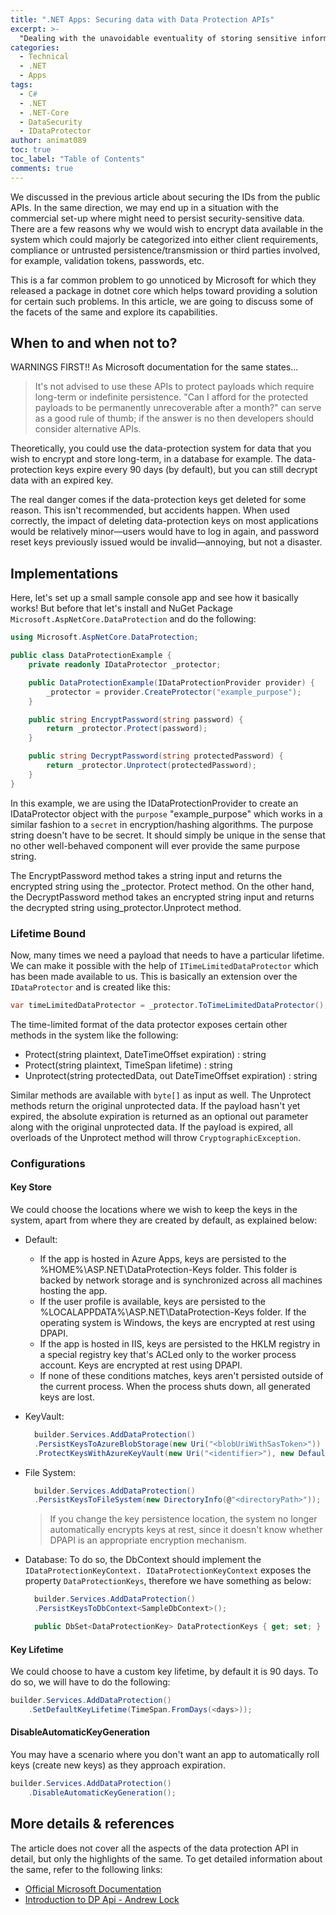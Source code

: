 ```yaml
---
title: ".NET Apps: Securing data with Data Protection APIs"
excerpt: >-
  "Dealing with the unavoidable eventuality of storing sensitive information and leveraging IDataProtector data protection APIs to solve the problem at hand."
categories:
  - Technical
  - .NET
  - Apps
tags:
  - C#
  - .NET
  - .NET-Core
  - DataSecurity
  - IDataProtector
author: animat089
toc: true
toc_label: "Table of Contents"
comments: true
---
```


We discussed in the previous article about securing the IDs from the public APIs. In the same direction, we may end up in a situation with the commercial set-up where might need to persist security-sensitive data. There are a few reasons why we would wish to encrypt data available in the system which could majorly be categorized into either client requirements, compliance or untrusted persistence/transmission or third parties involved, for example, validation tokens, passwords, etc.

This is a far common problem to go unnoticed by Microsoft for which they released a package in dotnet core which helps toward providing a solution for certain such problems. In this article, we are going to discuss some of the facets of the same and explore its capabilities.

## When to and when not to?

WARNINGS FIRST!! As Microsoft documentation for the same states...

> It's not advised to use these APIs to protect payloads which require long-term or indefinite persistence. "Can I afford for the protected payloads to be permanently unrecoverable after a month?" can serve as a good rule of thumb; if the answer is no then developers should consider alternative APIs.

Theoretically, you could use the data-protection system for data that you wish to encrypt and store long-term, in a database for example. The data-protection keys expire every 90 days (by default), but you can still decrypt data with an expired key.

The real danger comes if the data-protection keys get deleted for some reason. This isn't recommended, but accidents happen. When used correctly, the impact of deleting data-protection keys on most applications would be relatively minor—users would have to log in again, and password reset keys previously issued would be invalid—annoying, but not a disaster.

## Implementations

Here, let's set up a small sample console app and see how it basically works! But before that let's install and NuGet Package `Microsoft.AspNetCore.DataProtection` and do the following:

```c#
using Microsoft.AspNetCore.DataProtection;

public class DataProtectionExample {
    private readonly IDataProtector _protector;

    public DataProtectionExample(IDataProtectionProvider provider) {
        _protector = provider.CreateProtector("example_purpose");
    }

    public string EncryptPassword(string password) {
        return _protector.Protect(password);
    }

    public string DecryptPassword(string protectedPassword) {
        return _protector.Unprotect(protectedPassword);
    }
}
```

In this example, we are using the IDataProtectionProvider to create an IDataProtector object with the `purpose` "example_purpose" which works in a similar fashion to a `secret` in encryption/hashing algorithms. The purpose string doesn't have to be secret. It should simply be unique in the sense that no other well-behaved component will ever provide the same purpose string.

The EncryptPassword method takes a string input and returns the encrypted string using the _protector. Protect method. On the other hand, the DecryptPassword method takes an encrypted string input and returns the decrypted string using_protector.Unprotect method.

### Lifetime Bound

Now, many times we need a payload that needs to have a particular lifetime. We can make it possible with the help of `ITimeLimitedDataProtector` which has been made available to us. This is basically an extension over the `IDataProtector` and is created like this:

```c#
var timeLimitedDataProtector = _protector.ToTimeLimitedDataProtector();
```

The time-limited format of the data protector exposes certain other methods in the system like the following:

- Protect(string plaintext, DateTimeOffset expiration) : string
- Protect(string plaintext, TimeSpan lifetime) : string
- Unprotect(string protectedData, out DateTimeOffset expiration) : string

Similar methods are available with `byte[]` as input as well. The Unprotect methods return the original unprotected data. If the payload hasn't yet expired, the absolute expiration is returned as an optional out parameter along with the original unprotected data. If the payload is expired, all overloads of the Unprotect method will throw `CryptographicException`.

### Configurations

#### Key Store

We could choose the locations where we wish to keep the keys in the system, apart from where they are created by default, as explained below:

- Default:
  - If the app is hosted in Azure Apps, keys are persisted to the %HOME%\ASP.NET\DataProtection-Keys folder. This folder is backed by network storage and is synchronized across all machines hosting the app.
  - If the user profile is available, keys are persisted to the %LOCALAPPDATA%\ASP.NET\DataProtection-Keys folder. If the operating system is Windows, the keys are encrypted at rest using DPAPI.
  - If the app is hosted in IIS, keys are persisted to the HKLM registry in a special registry key that's ACLed only to the worker process account. Keys are encrypted at rest using DPAPI.
  - If none of these conditions matches, keys aren't persisted outside of the current process. When the process shuts down, all generated keys are lost.
  
- KeyVault:
  
  ```c#
    builder.Services.AddDataProtection()
    .PersistKeysToAzureBlobStorage(new Uri("<blobUriWithSasToken>"))
    .ProtectKeysWithAzureKeyVault(new Uri("<identifier>"), new DefaultAzureCredential());
  ```

- File System:
  
  ```c#
    builder.Services.AddDataProtection()
    .PersistKeysToFileSystem(new DirectoryInfo(@"<directoryPath>"));
  ```
  
  > If you change the key persistence location, the system no longer automatically encrypts keys at rest, since it doesn't know whether DPAPI is an appropriate encryption mechanism.

- Database:
  To do so, the DbContext should implement the `IDataProtectionKeyContext. IDataProtectionKeyContext` exposes the property `DataProtectionKeys`, therefore we have something as below:
  
  ```c#
    builder.Services.AddDataProtection()
    .PersistKeysToDbContext<SampleDbContext>();

    public DbSet<DataProtectionKey> DataProtectionKeys { get; set; } = null!;
  ```

#### Key Lifetime

We could choose to have a custom key lifetime, by default it is 90 days. To do so, we will have to do the following:

```c#
builder.Services.AddDataProtection()
    .SetDefaultKeyLifetime(TimeSpan.FromDays(<days>));
```

#### DisableAutomaticKeyGeneration

You may have a scenario where you don't want an app to automatically roll keys (create new keys) as they approach expiration.

```c#
builder.Services.AddDataProtection()
    .DisableAutomaticKeyGeneration();
```

## More details & references

The article does not cover all the aspects of the data protection API in detail, but only the highlights of the same. To get detailed information about the same, refer to the following links:

- [Official Microsoft Documentation](https://learn.microsoft.com/en-us/aspnet/core/security/data-protection/introduction?view=aspnetcore-6.0)
- [Introduction to DP Api - Andrew Lock](https://andrewlock.net/an-introduction-to-the-data-protection-system-in-asp-net-core/)
